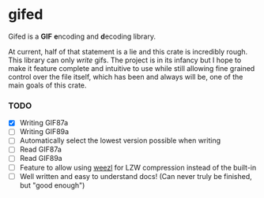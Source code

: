 # gifed
Gifed is a **GIF** **e**ncoding and **d**ecoding library.

At current, half of that statement is a lie and this crate is incredibly rough. This library can
only *write* gifs. The project is in its infancy but I hope to make it feature complete and
intuitive to use while still allowing fine grained control over the file itself, which has been and 
always will be, one of the main goals of this crate.

### TODO
- [x] Writing GIF87a
- [ ] Writing GIF89a
- [ ] Automatically select the lowest version possible when writing
- [ ] Read GIF87a
- [ ] Read GIF89a
- [ ] Feature to allow using [weezl][weezl-crates] for LZW compression instead of the built-in
- [ ] Well written and easy to understand docs! (Can never truly be finished, but "good enough")

[weezl-crates]: https://crates.io/crates/weezl